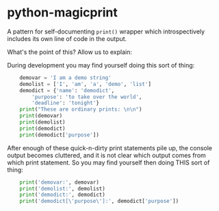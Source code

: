 # python-magicprint
A pattern for self-documenting `print()` wrapper which introspectively includes its own line of code in the output.

What's the point of this? Allow us to explain:

During development you may find yourself doing this sort of thing:

```py
    demovar = 'I am a demo string'
    demolist = ['I', 'am', 'a', 'demo', 'list']
    demodict = {'name': 'demodict',
        'purpose': 'to take over the world',
        'deadline': 'tonight'}
    print("These are ordinary prints: \n\n")
    print(demovar)
    print(demolist)
    print(demodict)
    print(demodict['purpose'])
```

After enough of these quick-n-dirty print statements pile up, the console output becomes cluttered, and it is not clear which output comes from which print statement. So you may find yourself then doing THIS sort of thing:

```py
    print('demovar:', demovar)
    print('demolist:', demolist)
    print('demodict:', demodict)
    print('demodict[\'purpose\']:', demodict['purpose'])
```

